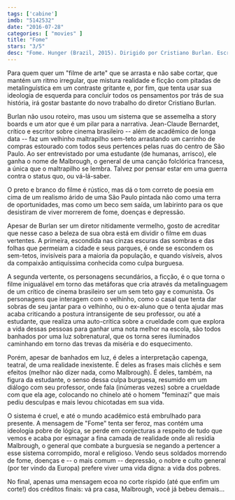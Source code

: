 ```yaml
---
tags: ['cabine']
imdb: "5142532"
date: "2016-07-28"
categories: [ "movies" ]
title: "Fome"
stars: "3/5"
desc: "Fome. Hunger (Brazil, 2015). Dirigido por Cristiano Burlan. Escrito por Jean-Claude Bernardet, Cristiano Burlan, Ana Carolina Marinho, Henrique Zanoni. Com Henrique Zanoni, Ana Carolina Marinho, Jean-Claude Bernardet."
---
```

Para quem quer um "filme de arte" que se arrasta e não sabe cortar, que mantém um ritmo irregular, que mistura realidade e ficção com pitadas de metalinguística em um contraste gritante e, por fim, que tenta usar sua ideologia de esquerda para concluir todos os pensamentos por trás de sua história, irá gostar bastante do novo trabalho do diretor Cristiano Burlan.

Burlan não usou roteiro, mas usou um sistema que se assemelha a story boards e um ator que é um pilar para a narrativa. Jean-Claude Bernardet, crítico e escritor sobre cinema brasileiro -- além de acadêmico de longa data -- faz um velhinho maltrapilho sem-teto arrastando um carrinho de compras estourado com todos seus pertences pelas ruas do centro de São Paulo. Ao ser entrevistado por uma estudante (de humanas, arrisco), ele ganha o nome de Malbrough, o general de uma canção folclórica francesa, a única que o maltrapilho se lembra. Talvez por pensar estar em uma guerra contra o status quo, ou vá-lá-saber.

O preto e branco do filme é rústico, mas dá o tom correto de poesia em cima de um realismo árido de uma São Paulo pintada não como uma terra de oportunidades, mas como um beco sem saída, um labirinto para os que desistiram de viver morrerem de fome, doenças e depressão.

Apesar de Burlan ser um diretor nitidamente vermelho, gosto de acreditar que nesse caso a beleza de sua obra está em dividir o filme em duas vertentes. A primeira, escondida nas cinzas escuras das sombras e das folhas que permeiam a cidade e seus parques, é onde se escondem os sem-tetos, invisíveis para a maioria da população, e quando visíveis, alvos da compaixão antiquíssima conhecida como culpa burguesa.

A segunda vertente, os personagens secundários, a ficção, é o que torna o filme inigualável em torno das metáforas que cria através da metalinguagem de um crítico de cinema brasileiro ser um sem teto gay e comunista. Os personagens que interagem com o velhinho, como o casal que tenta dar sobras de seu jantar para o velhinho, ou o ex-aluno que o tenta ajudar mas acaba criticando a postura intransigente de seu professor, ou até a estudante, que realiza uma auto-crítica sobre a crueldade com que explora a vida dessas pessoas para ganhar uma nota melhor na escola, são todos banhados por uma luz sobrenatural, que os torna seres iluminados caminhando em torno das trevas da miséria e do esquecimento.

Porém, apesar de banhados em luz, é deles a interpretação capenga, teatral, de uma realidade inexistente. É deles as frases mais clichês e sem efeitos (melhor não dizer nada, como Malbrough). É deles, também, na figura da estudante, o senso dessa culpa burguesa, resumido em um diálogo com seu professor, onde fala (inúmeras vezes) sobre a crueldade com que ela age, colocando no chinelo até o homem "feminazi" que mais pediu desculpas e mais levou chicotadas em sua vida.

O sistema é cruel, e até o mundo acadêmico está embrulhado para presente. A mensagem de "Fome" tenta ser feroz, mas contém uma ideologia pobre de lógica, se perde em conjecturas a respeito de tudo que vemos e acaba por esmagar a fina camada de realidade onde ali residia Malbrough, o general que combate a burguesia se negando a pertencer a esse sistema corrompido, moral e religioso. Vendo seus soldados morrendo de fome, doenças e -- o mais comum -- depressão, o nobre e culto general (por ter vindo da Europa) prefere viver uma vida digna: a vida dos pobres.

No final, apenas uma mensagem ecoa no corte ríspido (até que enfim um corte!) dos créditos finais: vá pra casa, Malbrough, você já bebeu demais...
